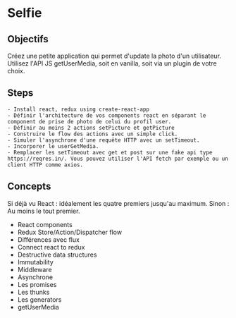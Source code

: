 # Selfie

## Objectifs
 
 Créez une petite application qui permet d'update la photo d'un utilisateur.
 Utilisez l'API JS getUserMedia, soit en vanilla, soit via un plugin de votre choix.

## Steps

    - Install react, redux using create-react-app
    - Définir l'architecture de vos components react en séparant le component de prise de photo de celui du profil user.
    - Définir au moins 2 actions setPicture et getPicture
    - Construire le flow des actions avec un simple click.
    - Simuler l'asynchrone d'une requête HTTP avec un setTimeout.
    - Incorporer le userGetMedia.
    - Remplacer les setTimeout avec get et post sur une fake api type https://reqres.in/. Vous pouvez utiliser l'API fetch par exemple ou un client HTTP comme axios.

## Concepts

Si déjà vu React : idéalement les quatre premiers jusqu'au maximum.
Sinon : Au moins le tout premier.

- React components
- Redux Store/Action/Dispatcher flow
- Différences avec flux
- Connect react to redux
- Destructive data structures
- Immutability
- Middleware
- Asynchrone
- Les promises
- Les thunks
- Les generators
- getUserMedia